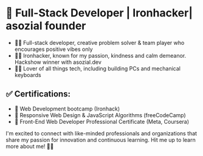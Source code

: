 # 🚀 Full-Stack Developer | Ironhacker| asozial founder

- 🙌🏽 Full-stack developer, creative problem solver & team player who encourages positive vibes only
- 🙌🏽 Ironhacker, known for my passion, kindness and calm demeanor. Hackshow winner with asozial.dev
- 🙌🏽 Lover of all things tech, including building PCs and mechanical keyboards


## ✅ Certifications:

- 📜 Web Development bootcamp (Ironhack)
- 📜 Responsive Web Design & JavaScript Algorithms (freeCodeCamp)
- 📜 Front-End Web Developer Professional Certificate (Meta, Coursera)

I'm excited to connect with like-minded professionals and organizations that share my passion for innovation and continuous learning. Hit me up to learn more about me! 👊🏽
